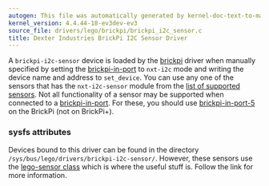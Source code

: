 ```yaml
---
autogen: This file was automatically generated by kernel-doc-text-to-markdown.py
kernel_version: 4.4.44-18-ev3dev-ev3
source_file: drivers/lego/brickpi/brickpi_i2c_sensor.c
title: Dexter Industries BrickPi I2C Sensor Driver
---
```


A `brickpi-i2c-sensor` device is loaded by the [brickpi] driver when
manually specified by setting the [brickpi-in-port] to `nxt-i2c` mode and
writing the device name and address to `set_device`. You can use any one of
the sensors that has the `nxt-i2c-sensor` module from the [list of supported
sensors]. Not all functionality of a sensor may be supported when connected
to a [brickpi-in-port]. For these, you should use [brickpi-in-port-5] on the
BrickPi (not on BrickPi+).

### sysfs attributes

Devices bound to this driver can be found in the directory
`/sys/bus/lego/drivers/brickpi-i2c-sensor/`. However, these sensors use
the [lego-sensor class] which is where the useful stuff is. Follow the link
for more information.

[brickpi]: /docs/drivers/brickpi-ld
[brickpi-in-port]: /docs/ports/brickpi-in-port
[brickpi-in-port-5]: /docs/ports/brickpi-in-port-5
[list of supported sensors]: /docs/sensors#supported-sensors
[lego-sensor class]: ../lego-sensor-class

